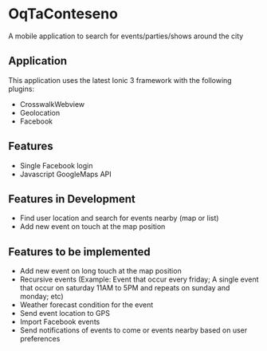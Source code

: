 # OqTaConteseno
A mobile application to search for events/parties/shows around the city

## Application
This application uses the latest Ionic 3 framework with the following plugins:
* CrosswalkWebview
* Geolocation
* Facebook

## Features
* Single Facebook login
* Javascript GoogleMaps API

## Features in Development
* Find user location and search for events nearby (map or list)
* Add new event on touch at the map position

## Features to be implemented
* Add new event on long touch at the map position
* Recursive events (Example: Event that occur every friday; A single event that occur on saturday 11AM to 5PM and repeats on sunday and monday; etc)
* Weather forecast condition for the event
* Send event location to GPS
* Import Facebook events
* Send notifications of events to come or events nearby based on user preferences
